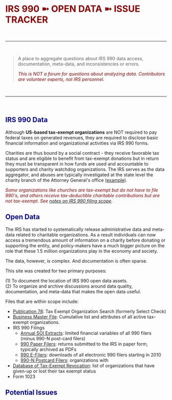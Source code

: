 # IRS 990 ➼ OPEN DATA ➼ ISSUE TRACKER



<br>
<hr>
<br>

> A place to aggregate questions about IRS 990 data access, documentation, meta-data, and inconsistencies or errors. 
> 
> *This is NOT a forum for questions about analyzing data.*
> _Contributors are volunteer experts, not IRS personnel._  

<br>
<hr>
<br>



## IRS 990 Data

Although **US-based tax-exempt organizations** are NOT required to pay federal taxes on generated revenues, they are required to disclose basic financial information and organizational activities via IRS 990 forms. 

Charities are thus bound by a social contract - they receive favorable tax status and are eligible to benefit from tax-exempt donations but in return they must be transparent in how funds are used and accountable to supporters and charity watchdog organizations. The IRS serves as the data aggregator, and abuses are typically investigated at the state level the charity branch of the Attorney General's office ([example](https://oag.ca.gov/charities/complaints)). 

*Some organizations like churches are tax-exempt but do not have to file 990's, and others receive tax-deductible charitable contributions but are not tax-exempt. See [notes on IRS 990 filing scope](https://www.irs.gov/charities-non-profits/contributors/other-eligible-donees).*

## Open Data 

The IRS has started to systematically release administrative data and meta-data related to charitable organizations. As a result individuals can now access a tremendous amount of information on a charity before donating or supporting the entity, and policy-makers have a much bigger picture on the role that these 1.5 million organizations play in the economy and society. 

The data, however, is complex. And documentation is often sparse. 

This site was created for two primary purposes: 

(1) To document the location of IRS 990 open data assets.  
(2) To organize and archive discussions around data quality, documentation, and meta-data that makes the open data useful.   

Files that are within scope include: 

* [Publication 78](https://github.com/Nonprofit-Open-Data-Collective/irs-current-exempt-orgs-database/blob/master/README.md):  Tax Exempt Organization Search (formerly Select Check)
* [Business Master File](https://github.com/Nonprofit-Open-Data-Collective/irs-exempt-org-business-master-file/blob/master/README.md): Cumulative list and attributes of all active tax-exempt organizations.    
* IRS 990 Filings 
  - [Annual SOI Extracts](https://github.com/Nonprofit-Open-Data-Collective/irs-990-statistics-of-income-extracts/blob/master/README.md): limited financial variables of all 990 filers (minus 990-N post-card filers)
  - [990 Paper Filers](https://www.irs.gov/charities-non-profits/copies-of-eo-returns-available): returns submitted to the IRS in paper form, typically archived as PDFs  
  - [990 E-Filers](https://www.irs.gov/newsroom/irs-makes-electronically-filed-form-990-data-available-in-new-format): downloads of all electronic 990 filers starting in 2010 
  - [990-N Postcard Filers](https://github.com/Nonprofit-Open-Data-Collective/irs-990n-postcard-filers/blob/master/README.md): organizations with 
* [Database of Tax-Exempt Revocation](https://github.com/Nonprofit-Open-Data-Collective/irs-revoked-exempt-orgs/blob/master/README.md): list of organizations that have given-up or lost their tax exempt status
* Form 1023 

## Potential Issues 




<style>
h1{ color: darkred }
h2{ color: darkblue }
em{ color: darkred;
    size: 2x; }
</style>
  



